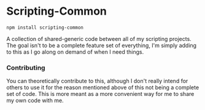 # Scripting-Common

```
npm install scripting-common
```

A collection of shared-generic code between all of my scripting projects. The goal isn't to be a complete feature set of everything, I'm simply adding to this as I go along on demand of when I need things.

### Contributing

You can theoretically contribute to this, although I don't really intend for others to use it for the reason mentioned above of this not being a complete set of code. This is more meant as a more convenient way for me to share my own code with me.